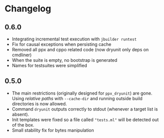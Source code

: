 Changelog
=========

0.6.0
-----

  * Integrating incremental test execution with `jbuilder runtest`
  * Fix for causal exceptions when persisting cache
  * Removed all ppx and cppo related code (now dryunit only deps on cmdliner)
  * When the suite is empty, no bootstrap is generated
  * Names for testsuites were simplified


0.5.0
-----

  * The main restrictions (originally designed for `ppx_dryunit`) are gone. Using *relative paths* with `--cache-dir` and running outside build directories is now allowed.
  * Command `dryunit` outputs correctly to stdout (whenever a target list is absent).
  * Init templates were fixed so a file called `"tests.ml"` will be detected out of the box.
  * Small stability fix for bytes manipulation
